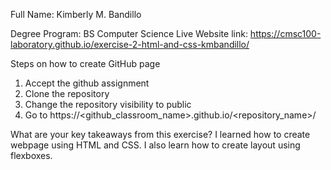 Full Name: Kimberly M. Bandillo

Degree Program: BS Computer Science 
Live Website link: https://cmsc100-laboratory.github.io/exercise-2-html-and-css-kmbandillo/ 

Steps on how to create GitHub page
  1. Accept the github assignment
  2. Clone the repository
  3. Change the repository visibility to public
  4. Go to https://<github_classroom_name>.github.io/<repository_name>/
  
What are your key takeaways from this exercise? I learned how to create webpage using HTML and CSS. I also learn how to create layout using flexboxes.

